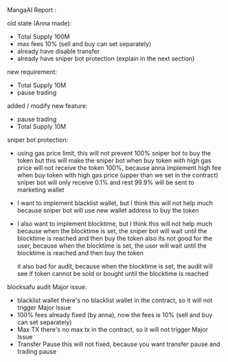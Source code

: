 MangaAI Report :

old state (Anna made):

- Total Supply 100M
- max fees 10% (sell and buy can set separately)
- already have disable transfer
- already have sniper bot protection (explain in the next section)

new requirement:

- Total Supply 10M
- pause trading

added / modify new feature:

- pause trading
- Total Supply 10M

sniper bot protection:

- using gas price limit, this will not prevent 100% sniper bot to buy the token
  but this will make the sniper bot when buy token with high gas price will not
  receive the token 100%, because anna implement high fee when buy token with
  high gas price (upper than we set in the contract)
  sniper bot will only receive 0.1% and rest 99.9% will be sent to marketing wallet

- I want to implement blacklist wallet, but I think this will not help much
  because sniper bot will use new wallet address to buy the token

- I also want to implement blocktime, but I think this will not help much
  because when the blocktime is set, the sniper bot will wait until the blocktime
  is reached and then buy the token
  also its not good for the user, because when the blocktime is set, the user
  will wait until the blocktime is reached and then buy the token

  it also bad for audit, because when the blocktime is set, the audit will
  see if token cannot be sold or bought until the blocktime is reached

blocksafu audit Major issue:

- blacklist wallet
  there's no blacklist wallet in the contract, so it will not trigger Major Issue
- 100% fees
  already fixed (by anna), now the fees is 10% (sell and buy can set separately)
- Max TX
  there's no max tx in the contract, so it will not trigger Major Issue
- Transfer Pause
  this will not fixed, because you want transfer pause and trading pause
